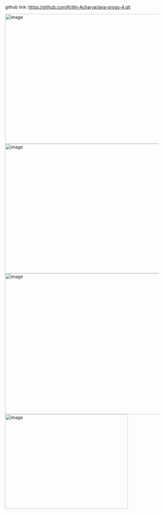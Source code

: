 github link: https://github.com/Krithi-Acharya/java-progs-4.git


<img width="797" height="424" alt="image" src="https://github.com/user-attachments/assets/b6073188-399d-4de6-99c2-76db0e627850" />


<img width="910" height="423" alt="image" src="https://github.com/user-attachments/assets/137f84e6-6055-429c-92c5-5d791fd852ec" />



<img width="939" height="460" alt="image" src="https://github.com/user-attachments/assets/e856cd2f-e473-4bb7-9ef7-4eb70b10bc47" />


<img width="402" height="309" alt="image" src="https://github.com/user-attachments/assets/40917ed9-b23d-45be-aba2-ababfdd99010" />

